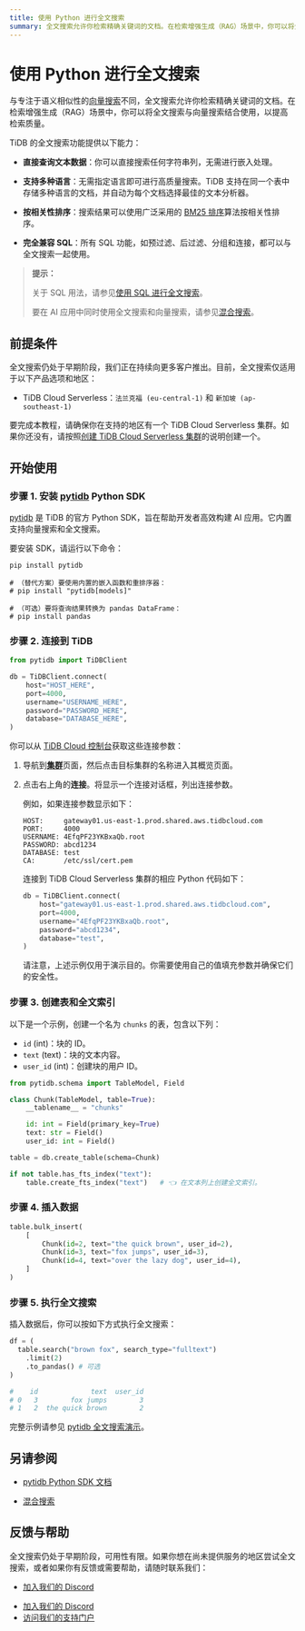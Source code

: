 ```yaml
---
title: 使用 Python 进行全文搜索
summary: 全文搜索允许你检索精确关键词的文档。在检索增强生成（RAG）场景中，你可以将全文搜索与向量搜索结合使用，以提高检索质量。
---
```


# 使用 Python 进行全文搜索

与专注于语义相似性的[向量搜索](/tidb-cloud/vector-search-overview.md)不同，全文搜索允许你检索精确关键词的文档。在检索增强生成（RAG）场景中，你可以将全文搜索与向量搜索结合使用，以提高检索质量。

TiDB 的全文搜索功能提供以下能力：

- **直接查询文本数据**：你可以直接搜索任何字符串列，无需进行嵌入处理。

- **支持多种语言**：无需指定语言即可进行高质量搜索。TiDB 支持在同一个表中存储多种语言的文档，并自动为每个文档选择最佳的文本分析器。

- **按相关性排序**：搜索结果可以使用广泛采用的 [BM25 排序](https://en.wikipedia.org/wiki/Okapi_BM25)算法按相关性排序。

- **完全兼容 SQL**：所有 SQL 功能，如预过滤、后过滤、分组和连接，都可以与全文搜索一起使用。

> **提示：**
>
> 关于 SQL 用法，请参见[使用 SQL 进行全文搜索](/tidb-cloud/vector-search-full-text-search-sql.md)。
>
> 要在 AI 应用中同时使用全文搜索和向量搜索，请参见[混合搜索](/tidb-cloud/vector-search-hybrid-search.md)。

## 前提条件

全文搜索仍处于早期阶段，我们正在持续向更多客户推出。目前，全文搜索仅适用于以下产品选项和地区：

- TiDB Cloud Serverless：`法兰克福 (eu-central-1)` 和 `新加坡 (ap-southeast-1)`

要完成本教程，请确保你在支持的地区有一个 TiDB Cloud Serverless 集群。如果你还没有，请按照[创建 TiDB Cloud Serverless 集群](/develop/dev-guide-build-cluster-in-cloud.md)的说明创建一个。

## 开始使用

### 步骤 1. 安装 [pytidb](https://github.com/pingcap/pytidb) Python SDK

[pytidb](https://github.com/pingcap/pytidb) 是 TiDB 的官方 Python SDK，旨在帮助开发者高效构建 AI 应用。它内置支持向量搜索和全文搜索。

要安装 SDK，请运行以下命令：

```shell
pip install pytidb

# （替代方案）要使用内置的嵌入函数和重排序器：
# pip install "pytidb[models]"

# （可选）要将查询结果转换为 pandas DataFrame：
# pip install pandas
```

### 步骤 2. 连接到 TiDB

```python
from pytidb import TiDBClient

db = TiDBClient.connect(
    host="HOST_HERE",
    port=4000,
    username="USERNAME_HERE",
    password="PASSWORD_HERE",
    database="DATABASE_HERE",
)
```

你可以从 [TiDB Cloud 控制台](https://tidbcloud.com)获取这些连接参数：

1. 导航到[**集群**](https://tidbcloud.com/project/clusters)页面，然后点击目标集群的名称进入其概览页面。

2. 点击右上角的**连接**。将显示一个连接对话框，列出连接参数。

   例如，如果连接参数显示如下：

   ```text
   HOST:     gateway01.us-east-1.prod.shared.aws.tidbcloud.com
   PORT:     4000
   USERNAME: 4EfqPF23YKBxaQb.root
   PASSWORD: abcd1234
   DATABASE: test
   CA:       /etc/ssl/cert.pem
   ```

   连接到 TiDB Cloud Serverless 集群的相应 Python 代码如下：

   ```python
   db = TiDBClient.connect(
       host="gateway01.us-east-1.prod.shared.aws.tidbcloud.com",
       port=4000,
       username="4EfqPF23YKBxaQb.root",
       password="abcd1234",
       database="test",
   )
   ```

   请注意，上述示例仅用于演示目的。你需要使用自己的值填充参数并确保它们的安全性。

### 步骤 3. 创建表和全文索引

以下是一个示例，创建一个名为 `chunks` 的表，包含以下列：

- `id` (int)：块的 ID。
- `text` (text)：块的文本内容。
- `user_id` (int)：创建块的用户 ID。

```python
from pytidb.schema import TableModel, Field

class Chunk(TableModel, table=True):
    __tablename__ = "chunks"

    id: int = Field(primary_key=True)
    text: str = Field()
    user_id: int = Field()

table = db.create_table(schema=Chunk)

if not table.has_fts_index("text"):
    table.create_fts_index("text")   # 👈 在文本列上创建全文索引。
```

### 步骤 4. 插入数据

```python
table.bulk_insert(
    [
        Chunk(id=2, text="the quick brown", user_id=2),
        Chunk(id=3, text="fox jumps", user_id=3),
        Chunk(id=4, text="over the lazy dog", user_id=4),
    ]
)
```

### 步骤 5. 执行全文搜索

插入数据后，你可以按如下方式执行全文搜索：

```python
df = (
  table.search("brown fox", search_type="fulltext")
    .limit(2)
    .to_pandas() # 可选
)

#    id             text  user_id
# 0   3        fox jumps        3
# 1   2  the quick brown        2
```

完整示例请参见 [pytidb 全文搜索演示](https://github.com/pingcap/pytidb/blob/main/examples/fulltext_search)。

## 另请参阅

- [pytidb Python SDK 文档](https://github.com/pingcap/pytidb)

- [混合搜索](/tidb-cloud/vector-search-hybrid-search.md)

## 反馈与帮助

全文搜索仍处于早期阶段，可用性有限。如果你想在尚未提供服务的地区尝试全文搜索，或者如果你有反馈或需要帮助，请随时联系我们：

<CustomContent platform="tidb">

- [加入我们的 Discord](https://discord.gg/zcqexutz2R)

</CustomContent>

<CustomContent platform="tidb-cloud">

- [加入我们的 Discord](https://discord.gg/zcqexutz2R)
- [访问我们的支持门户](https://tidb.support.pingcap.com/)

</CustomContent>
